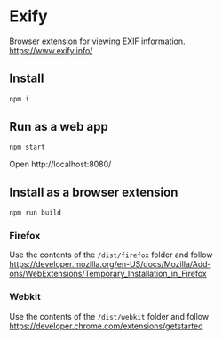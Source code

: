 # Exify

Browser extension for viewing EXIF information.  
https://www.exify.info/

## Install

```bash
npm i
```

## Run as a web app

```bash
npm start
```

Open http://localhost:8080/

## Install as a browser extension

```bash
npm run build
```

### Firefox

Use the contents of the `/dist/firefox` folder and follow https://developer.mozilla.org/en-US/docs/Mozilla/Add-ons/WebExtensions/Temporary_Installation_in_Firefox

### Webkit

Use the contents of the `/dist/webkit` folder and follow https://developer.chrome.com/extensions/getstarted
